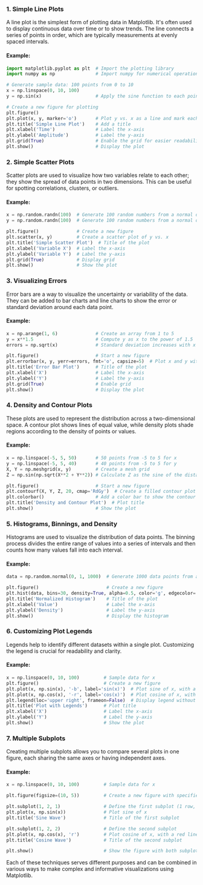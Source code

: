 

### 1. **Simple Line Plots**
A line plot is the simplest form of plotting data in Matplotlib. It's often used to display continuous data over time or to show trends. The line connects a series of points in order, which are typically measurements at evenly spaced intervals.

#### Example:
```python
import matplotlib.pyplot as plt  # Import the plotting library
import numpy as np               # Import numpy for numerical operations

# Generate sample data: 100 points from 0 to 10
x = np.linspace(0, 10, 100)
y = np.sin(x)                    # Apply the sine function to each point in x

# Create a new figure for plotting
plt.figure()
plt.plot(x, y, marker='o')       # Plot y vs. x as a line and mark each data point with a circle
plt.title('Simple Line Plot')    # Add a title
plt.xlabel('Time')               # Label the x-axis
plt.ylabel('Amplitude')          # Label the y-axis
plt.grid(True)                   # Enable the grid for easier readability
plt.show()                       # Display the plot

```

### 2. **Simple Scatter Plots**
Scatter plots are used to visualize how two variables relate to each other; they show the spread of data points in two dimensions. This can be useful for spotting correlations, clusters, or outliers.

#### Example:
```python
x = np.random.randn(100)  # Generate 100 random numbers from a normal distribution for x
y = np.random.randn(100)  # Generate 100 random numbers from a normal distribution for y

plt.figure()              # Create a new figure
plt.scatter(x, y)         # Create a scatter plot of y vs. x
plt.title('Simple Scatter Plot')  # Title of the plot
plt.xlabel('Variable X')  # Label the x-axis
plt.ylabel('Variable Y')  # Label the y-axis
plt.grid(True)            # Display grid
plt.show()                # Show the plot

```

### 3. **Visualizing Errors**
Error bars are a way to visualize the uncertainty or variability of the data. They can be added to bar charts and line charts to show the error or standard deviation around each data point.

#### Example:
```python
x = np.arange(1, 6)              # Create an array from 1 to 5
y = x**1.5                       # Compute y as x to the power of 1.5
errors = np.sqrt(x)              # Standard deviation increases with x

plt.figure()                     # Start a new figure
plt.errorbar(x, y, yerr=errors, fmt='o', capsize=5)  # Plot x and y with error bars; 'o' marks data points
plt.title('Error Bar Plot')      # Title of the plot
plt.xlabel('X')                  # Label the x-axis
plt.ylabel('Y')                  # Label the y-axis
plt.grid(True)                   # Enable grid
plt.show()                       # Display the plot

```

### 4. **Density and Contour Plots**
These plots are used to represent the distribution across a two-dimensional space. A contour plot shows lines of equal value, while density plots shade regions according to the density of points or values.

#### Example:
```python
x = np.linspace(-5, 5, 50)       # 50 points from -5 to 5 for x
y = np.linspace(-5, 5, 40)       # 40 points from -5 to 5 for y
X, Y = np.meshgrid(x, y)         # Create a mesh grid
Z = np.sin(np.sqrt(X**2 + Y**2)) # Calculate Z as the sine of the distance from origin

plt.figure()                     # Start a new figure
plt.contourf(X, Y, Z, 20, cmap='RdGy')  # Create a filled contour plot with 20 levels and a red-gray colormap
plt.colorbar()                   # Add a color bar to show the contour values
plt.title('Density and Contour Plot')  # Plot title
plt.show()                       # Show the plot

```

### 5. **Histograms, Binnings, and Density**
Histograms are used to visualize the distribution of data points. The binning process divides the entire range of values into a series of intervals and then counts how many values fall into each interval.

#### Example:
```python
data = np.random.normal(0, 1, 1000)  # Generate 1000 data points from a normal distribution

plt.figure()                         # Create a new figure
plt.hist(data, bins=30, density=True, alpha=0.5, color='g', edgecolor='black')  # Create a histogram with 30 bins
plt.title('Normalized Histogram')    # Title of the plot
plt.xlabel('Value')                  # Label the x-axis
plt.ylabel('Density')                # Label the y-axis
plt.show()                           # Display the histogram

```

### 6. **Customizing Plot Legends**
Legends help to identify different datasets within a single plot. Customizing the legend is crucial for readability and clarity.

#### Example:
```python
x = np.linspace(0, 10, 100)         # Sample data for x
plt.figure()                        # Create a new figure
plt.plot(x, np.sin(x), '-b', label='sin(x)')  # Plot sine of x, with a blue line
plt.plot(x, np.cos(x), '-r', label='cos(x)')  # Plot cosine of x, with a red line
plt.legend(loc='upper right', frameon=False)  # Display legend without a frame
plt.title('Plot with Legends')      # Plot title
plt.xlabel('X')                     # Label the x-axis
plt.ylabel('Y')                     # Label the y-axis
plt.show()                          # Show the plot

```

### 7. **Multiple Subplots**
Creating multiple subplots allows you to compare several plots in one figure, each sharing the same axes or having independent axes.

#### Example:
```python
x = np.linspace(0, 10, 100)         # Sample data for x

plt.figure(figsize=(10, 5))         # Create a new figure with specified size

plt.subplot(1, 2, 1)                # Define the first subplot (1 row, 2 columns, 1st subplot)
plt.plot(x, np.sin(x))              # Plot sine of x
plt.title('Sine Wave')              # Title of the first subplot

plt.subplot(1, 2, 2)                # Define the second subplot
plt.plot(x, np.cos(x), 'r')         # Plot cosine of x, with a red line
plt.title('Cosine Wave')            # Title of the second subplot

plt.show()                          # Show the figure with both subplots

```

Each of these techniques serves different purposes and can be combined in various ways to make complex and informative visualizations using Matplotlib.
